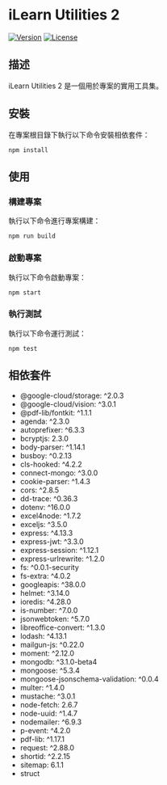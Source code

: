 # iLearn Utilities 2

[![Version](https://img.shields.io/badge/version-1.0.0-blue.svg)](https://github.com/your-username/ilearn_utilities2)
[![License](https://img.shields.io/badge/license-ISC-green.svg)](https://opensource.org/licenses/ISC)

## 描述

iLearn Utilities 2 是一個用於專案的實用工具集。

## 安裝

在專案根目錄下執行以下命令安裝相依套件：

```shell
npm install
```

## 使用

### 構建專案

執行以下命令進行專案構建：

```shell
npm run build
```

### 啟動專案

執行以下命令啟動專案：

```shell
npm start
```

### 執行測試

執行以下命令運行測試：

```shell
npm test
```

## 相依套件

- @google-cloud/storage: ^2.0.3
- @google-cloud/vision: ^3.0.1
- @pdf-lib/fontkit: ^1.1.1
- agenda: ^2.3.0
- autoprefixer: ^6.3.3
- bcryptjs: 2.3.0
- body-parser: ^1.14.1
- busboy: ^0.2.13
- cls-hooked: ^4.2.2
- connect-mongo: ^3.0.0
- cookie-parser: ^1.4.3
- cors: ^2.8.5
- dd-trace: ^0.36.3
- dotenv: ^16.0.0
- excel4node: ^1.7.2
- exceljs: ^3.5.0
- express: ^4.13.3
- express-jwt: ^3.3.0
- express-session: ^1.12.1
- express-urlrewrite: ^1.2.0
- fs: ^0.0.1-security
- fs-extra: ^4.0.2
- googleapis: ^38.0.0
- helmet: ^3.14.0
- ioredis: ^4.28.0
- is-number: ^7.0.0
- jsonwebtoken: ^5.7.0
- libreoffice-convert: ^1.3.0
- lodash: ^4.13.1
- mailgun-js: ^0.22.0
- moment: ^2.12.0
- mongodb: ^3.1.0-beta4
- mongoose: ^5.3.4
- mongoose-jsonschema-validation: ^0.0.4
- multer: ^1.4.0
- mustache: ^3.0.1
- node-fetch: 2.6.7
- node-uuid: ^1.4.7
- nodemailer: ^6.9.3
- p-event: ^4.2.0
- pdf-lib: ^1.17.1
- request: ^2.88.0
- shortid: ^2.2.15
- sitemap: 6.1.1
- struct
